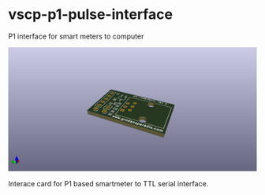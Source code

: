 # vscp-p1-pulse-interface

P1 interface for smart meters to computer

![P1 Interface card](images/p1-interface.png "P1 Interface Card")

Interace card for P1 based smartmeter to TTL serial interface.  


